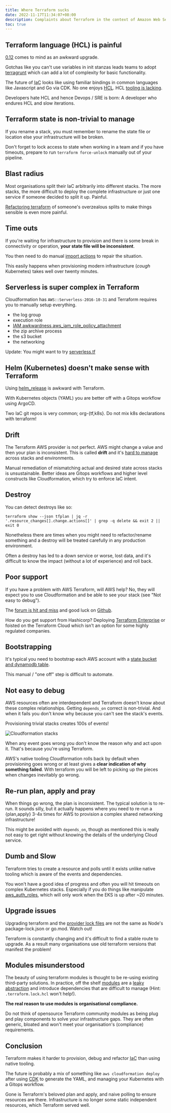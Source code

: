 ```yaml
---
title: Where Terraform sucks
date: 2022-11-17T11:34:07+08:00
description: Complaints about Terraform in the context of Amazon Web Services
toc: true
---
```


## Terraform language (HCL) is painful

[0.12](https://www.hashicorp.com/blog/announcing-terraform-0-12) comes to mind as an awkward upgrade.

Gotchas like you can't use variables in init stanzas leads teams to
adopt [terragrunt](https://terragrunt.gruntwork.io/) which can add a lot of
complexity for basic functionality.

The future of <abbr title="Infrastruture as Code">IaC</abbr> looks like using
familiar bindings in common languages like Javascript and Go via CDK. No one
enjoys [HCL](https://github.com/hashicorp/hcl/blob/main/hclsyntax/spec.md). HCL
[tooling is
lacking](https://stackoverflow.com/questions/74124530/how-do-i-rewrite-terraform-hcl-without-regex).

Developers hate HCL and hence Devops / SRE is born: A developer who endures HCL
and slow iterations.

## Terraform state is non-trivial to manage

If you rename a stack, you must remember to rename the state file or location
else your infrastructure will be broken.

Don't forget to lock access to state when working in a team and if you have
timeouts, prepare to run `terraform force-unlock` manually out of your pipeline.

## Blast radius

Most organisations split their IaC arbitrarily into different stacks. The more
stacks, the more difficult to deploy the complete infrastructure or just one
service if someone decided to split it up. Painful.

[Refactoring
terraform](https://developer.hashicorp.com/terraform/language/modules/develop/refactoring)
of someone's overzealous splits to make things sensible is even more painful.

## Time outs

If you're waiting for infrastructure to provision and there is some break in
connectivity or operation, **your state file will be inconsistent**.

You then need to do manual [import actions](/tips/cloud/2022/Terraform-Import/)
to repair the situation.

This easily happens when provisioning modern infrastructure (_cough_
Kubernetes) takes well over twenty minutes.

## Serverless is super complex in Terraform

Cloudformation has `AWS::Serverless-2016-10-31` and Terraform requires you to
manually setup everything.

- the log group
- execution role
- [IAM awkwardness aws_iam_role_policy_attachment](/tips/cloud/2022/Terraform-a-role/)
- the zip archive process
- the s3 bucket
- the networking

Update: You might want to try [serverless.tf](https://www.reddit.com/r/Terraform/comments/yxmmdf/where_terraform_sucks/iwq4z7y/)

## Helm (Kubernetes) doesn't make sense with Terraform

Using [helm_release](https://registry.terraform.io/providers/hashicorp/helm/latest/docs/resources/release) is awkward with Terraform.

With Kubernetes objects (YAML) you are better off with a Gitops workflow using
ArgoCD.

Two IaC git repos is very common; org-{tf,k8s}. Do not mix k8s declarations with terraform!

## Drift

The Terraform AWS provider is not perfect. AWS might change a value and then
your plan is inconsistent. This is called **drift** and it's [hard to manage](https://www.youtube.com/watch?v=Jh3pjr0uqWc) across stacks and environments.

Manual remediation of mismatching actual and desired state across stacks is
unsustainable. Better ideas are Gitops workflows and higher level constructs
like Cloudformation, which try to enforce IaC intent.

## Destroy

You can detect destroys like so:

    terraform show --json tfplan | jq -r '.resource_changes[].change.actions[]' | grep -q delete && exit 2 || exit 0

Nonetheless there are times when you might need to refactor/rename something and
a destroy will be treated carefully in any production environment.

Often a destroy has led to a down service or worse, lost data, and it's
difficult to know the impact (without a lot of experience) and roll back.

## Poor support

If you have a problem with AWS Terraform, will AWS help? No, they will expect
you to use Cloudformation and be able to see your stack (see "Not easy to debug").

The [forum is hit and miss](https://discuss.hashicorp.com/) and good luck on [Github](https://github.com/hashicorp/terraform-provider-aws/issues).

How do you get support from Hashicorp? Deploying [Terraform Enterprise](https://developer.hashicorp.com/terraform/enterprise) or foisted on the Terraform Cloud which isn't an option for some highly regulated companies.

## Bootstrapping

It's typical you need to bootstrap each AWS account with a [state bucket and
dynamodb table](https://gist.github.com/4fa171067e0b9ec909afba29a56ede6a).

This manual / "one off" step is difficult to automate.

## Not easy to debug

AWS resources often are interdependent and Terraform doesn't know about these
complex relationships. Getting `depends_on` correct is non-trivial. And when it
fails you don't know why because you can't see the stack's events.

Provisioning trivial stacks creates 100s of events!

<img src="https://i.imgur.com/wbV3q5J.png" alt="Cloudformation stacks">

When any event goes wrong you don't know the reason why and act upon it. That's
because you're using Terraform.

AWS's native tooling Cloudformation rolls back by default when provisioning goes
wrong or at least gives a **clear indication of why something failed**. With terraform you will be left to picking up the pieces when changes
inevitably go wrong.

## Re-run plan, apply and pray

When things go wrong, the plan is inconsistent. The typical solution is to
re-run. It sounds silly, but it actually happens where you need to re-run a
{plan,apply} 3-4x times for AWS to provision a complex shared networking
infrastructure!

This might be avoided with `depends_on`, though as mentioned this is really not
easy to get right without knowing the details of the underlying Cloud service.

## Dumb and Slow

Terraform tries to create a resource and polls until it exists unlike native
tooling which is aware of the events and dependencies.

You won't have a good idea of progress and often you will hit timeouts on
complex Kubernetes stacks. Especially if you do things like manipulate
[aws_auth_roles](https://registry.terraform.io/modules/terraform-aws-modules/eks/aws/latest),
which will only work when the EKS is up after ~20 minutes.

## Upgrade issues

Upgrading terraform and the [provider lock
files](https://stackoverflow.com/questions/73970738/terraform-does-not-match-any-of-the-checksums-recorded-in-the-dependency-lock-fi)
are not the same as Node's package-lock.json or go.mod. Watch out!

Terraform is constantly changing and it's difficult to find a stable route to
upgrade. As a result many organisations use old terraform versions that manifest the
problem!

## Modules misunderstood

The beauty of using terraform modules is thought to be re-using existing
third-party solutions. In practice, off the shelf
[modules](https://registry.terraform.io/) are a [leaky
abstraction](https://en.wikipedia.org/wiki/Leaky_abstraction) and introduce
dependencies that are difficult to manage (Hint: `.terraform.lock.hcl` won't help!).

**The real reason to use modules is organisational compliance.**

Do not think of opensource Terraform community modules as being plug and play
components to solve your infrastructure gaps. They are often generic, bloated
and won't meet your organisation's (compliance) requirements.

## Conclusion

Terraform makes it harder to provision, debug and refactor <abbr
title="Infrastruture as Code">IaC</abbr> than using native tooling.

The future is probably a mix of something like `aws cloudformation deploy`
after using [CDK](https://aws.amazon.com/cdk/) to generate the YAML, and
managing your Kubernetes with a Gitops workflow.

Gone is Terraform's beloved plan and apply, and naive polling to ensure
resources are there. Infrastructure is no longer some static
independent resources, which Terraform served well.
